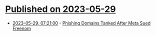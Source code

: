 # [Published on 2023-05-29](index.md)

* [2023-05-29, 07:21:00](https://soylentnews.org/article.pl?sid=23/05/28/0954209&from=rss) - [Phishing Domains Tanked After Meta Sued Freenom](https://soylentnews.org/article.pl?sid=23/05/28/0954209&from=rss)
